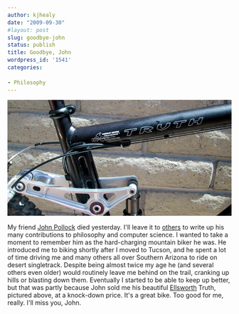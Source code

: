 ```yaml
---
author: kjhealy
date: "2009-09-30"
#layout: post
slug: goodbye-john
status: publish
title: Goodbye, John
wordpress_id: '1541'
categories:

- Philosophy
---
```


![image](jpollock-truth.jpg)

My friend [John Pollock](http://philosophy.arizona.edu/people/view/?id=134) died yesterday. I'll leave it to [others](http://leiterreports.typepad.com/blog/2009/09/in-memoriam-john-l-pollock-19402009.html) to write up his many contributions to philosophy and computer science. I wanted to take a moment to remember him as the hard-charging mountain biker he was. He introduced me to biking shortly after I moved to Tucson, and he spent a lot of time driving me and many others all over Southern Arizona to ride on desert singletrack. Despite being almost twice my age he (and several others even older) would routinely leave me behind on the trail, cranking up hills or blasting down them. Eventually I started to be able to keep up better, but that was partly because John sold me his beautiful [Ellsworth](http://www.ellsworthbikes.com/) Truth, pictured above, at a knock-down price. It's a great bike. Too good for me, really. I'll miss you, John.
